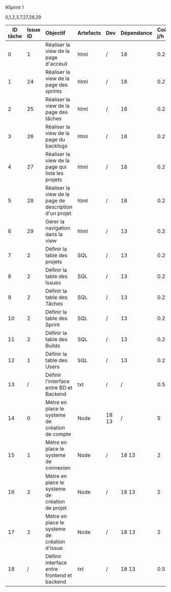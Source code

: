 #Sprint 1

0,1,2,3,7,27,28,29

| ID tâche | Issue ID | Objectif | Artefacts | Dev | Dépendance | Coût j/h |
|----|:--------|:-----------|:---------|:-----|:--------|:------|
| 0 | 1 | Réaliser la view de la page d'acceuil | html | / | 18 | 0.2 |
| 1 | 24 | Réaliser la view de la page des sprints | html | / | 18 | 0.2 |
| 2 | 25 | Réaliser la view de la page des tâches | html | / | 18 | 0.2 |
| 3 | 26 | Réaliser la view de la page du backlogs | html | / | 18 | 0.2 |
| 4 | 27 | Réaliser la view de la page qui liste les projets | html | / | 18 | 0.2 |
| 5 | 28 | Réaliser la view de la page de description d'un projet| html | / | 18 | 0.2 |
| 6 | 29 | Gérer la navigation dans la view | html | / | 13 | 0.2 |
| 7 | 2  | Définir la table des projets | SQL | / | 13 | 0.2 |
| 8 | 2  | Définir la table des Issues | SQL | / | 13 | 0.2 |
| 9 | 2  | Définir la table des Tâches | SQL | / | 13 | 0.2 |
| 10 | 2  | Définir la table des Sprint | SQL | / | 13 | 0.2 |
| 11 | 2  | Définir la table des Builds | SQL | / | 13 | 0.2 |
| 12 | 1  | Définir la table des Users | SQL | / | 13 | 0.2 |
| 13 | /  | Définir l'interface entre BD et Backend | txt | / | / | 0.5 |
| 14 | 0 | Métre en place le systeme de création de compte | Node | 18 13 | / | 5 |
| 15 | 1 | Métre en place le systeme de connexion | Node | / | 18 13 | 2 |
| 16 | 2 | Métre en place le systeme de création de projet | Node | / |  18 13 | 2 |
| 17 | 2 | Métre en place le systeme de création d'issue | Node | / |  18 13 | 2 |
| 18 | / | Définir interface entre frontend et backend | txt | / |  18 13 | 0.5 |
